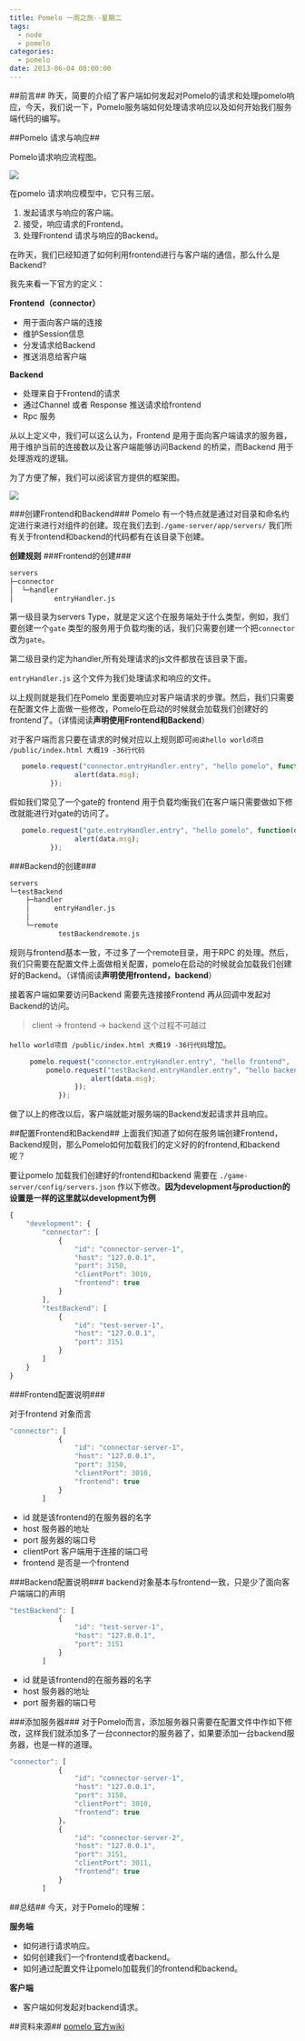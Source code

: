 ```yaml
---
title: Pomelo 一周之旅--星期二
tags:
  - node
  - pomelo
categories:
  - pomelo
date: 2013-06-04 00:00:00
---
```


##前言##
昨天，简要的介绍了客户端如何发起对Pomelo的请求和处理pomelo响应，今天，我们说一下，Pomelo服务端如何处理请求响应以及如何开始我们服务端代码的编写。
<!--more-->

##Pomelo 请求与响应##

Pomelo请求响应流程图。

![](/images/pomelo/two/request_response.png)

在pomelo 请求响应模型中，它只有三层。

1. 发起请求与响应的客户端。
2. 接受，响应请求的Frontend。
3. 处理Frontend 请求与响应的Backend。

在昨天，我们已经知道了如何利用frontend进行与客户端的通信，那么什么是Backend?

我先来看一下官方的定义：

**Frontend（connector）**

* 用于面向客户端的连接
* 维护Session信息
* 分发请求给Backend
* 推送消息给客户端

**Backend**

* 处理来自于Frontend的请求
* 通过Channel 或者 Response 推送请求给frontend
* Rpc 服务

从以上定义中，我们可以这么认为，Frontend 是用于面向客户端请求的服务器，用于维护当前的连接数以及让客户端能够访问Backend 的桥梁，而Backend 用于处理游戏的逻辑。

为了方便了解，我们可以阅读官方提供的框架图。

![](/images/pomelo/two/framework.png)

###创建Frontend和Backend###
Pomelo 有一个特点就是通过对目录和命名约定进行来进行对组件的创建。现在我们去到`./game-server/app/servers/` 我们所有关于frontend和backend的代码都有在该目录下创建。

**创建规则**
###Frontend的创建###
``` bash
servers
├─connector
│  └─handler
│          entryHandler.js
```
第一级目录为servers Type，就是定义这个在服务端处于什么类型，例如，我们要创建一个`gate` 类型的服务用于负载均衡的话，我们只需要创建一个把`connector` 改为`gate`。

第二级目录约定为handler,所有处理请求的js文件都放在该目录下面。

`entryHandler.js` 这个文件为我们处理请求和响应的文件。

以上规则就是我们在Pomelo 里面要响应对客户端请求的步骤。然后，我们只需要在配置文件上面做一些修改，Pomelo在启动的时候就会加载我们创建好的frontend了。（详情阅读**声明使用Frontend和Backend**）

对于客户端而言只要在请求的时候对应以上规则即可`阅读hello world项目 /public/index.html 大概19 -36行代码`

``` js
   pomelo.request("connector.entryHandler.entry", "hello pomelo", function(data) {
                alert(data.msg);
          });
```

假如我们常见了一个gate的 frontend 用于负载均衡我们在客户端只需要做如下修改就能进行对gate的访问了。

``` js
   pomelo.request("gate.entryHandler.entry", "hello pomelo", function(data) {
                alert(data.msg);
          });
```

###Backend的创建###
``` bash
servers
└─testBackend
    ├─handler
    │      entryHandler.js
    │
    └─remote
            testBackendremote.js
```
规则与frontend基本一致，不过多了一个remote目录，用于RPC 的处理。然后，我们只需要在配置文件上面做相关配置，pomelo在启动的时候就会加载我们创建好的Backend。（详情阅读**声明使用frontend，backend**）

接着客户端如果要访问Backend 需要先连接接Frontend 再从回调中发起对Backend的访问。
>  client -> frontend -> backend 这个过程不可越过

`hello world项目 /public/index.html 大概19 -36行代码`增加。
``` js
     pomelo.request("connector.entryHandler.entry", "hello frontend", 	function(data) {
         pomelo.request("testBackend.entryHandler.entry", "hello backend", function(data) {
                    alert(data.msg);
                });
            });
```

做了以上的修改以后，客户端就能对服务端的Backend发起请求并且响应。

##配置Frontend和Backend##
上面我们知道了如何在服务端创建Frontend，Backend规则，那么Pomelo如何加载我们的定义好的的frontend,和backend 呢？

要让pomelo 加载我们创建好的frontend和backend 需要在 `./game-server/config/servers.json` 作以下修改。**因为development与production的设置是一样的这里就以development为例**

``` js
{
    "development": {
        "connector": [
            {
                "id": "connector-server-1",
                "host": "127.0.0.1",
                "port": 3150,
                "clientPort": 3010,
                "frontend": true
            }
        ],
        "testBackend": [
            {
                "id": "test-server-1",
                "host": "127.0.0.1",
                "port": 3151
            }
        ]
    }
}
```

###Frontend配置说明###

对于frontend 对象而言
``` js
"connector": [
            {
                "id": "connector-server-1",
                "host": "127.0.0.1",
                "port": 3150,
                "clientPort": 3010,
                "frontend": true
            }
        ]
```
* id 就是该frontend的在服务器的名字
* host 服务器的地址
* port 服务器的端口号
* clientPort 客户端用于连接的端口号
* frontend 是否是一个frontend

###Backend配置说明###
backend对象基本与frontend一致，只是少了面向客户端端口的声明
``` js
"testBackend": [
            {
                "id": "test-server-1",
                "host": "127.0.0.1",
                "port": 3151
            }
        ]
```
* id 就是该frontend的在服务器的名字
* host 服务器的地址
* port 服务器的端口号

###添加服务器###
对于Pomelo而言，添加服务器只需要在配置文件中作如下修改，这样我们就添加多了一台connector的服务器了，如果要添加一台backend服务器，也是一样的道理。
``` js
"connector": [
            {
                "id": "connector-server-1",
                "host": "127.0.0.1",
                "port": 3150,
                "clientPort": 3010,
                "frontend": true
            }， 
			{
                "id": "connector-server-2",
                "host": "127.0.0.1",
                "port": 3151,
                "clientPort": 3011,
                "frontend": true
            }
        ]
```


##总结##
今天，对于Pomelo的理解：

**服务端**

* 如何进行请求响应。
* 如何创建我们一个frontend或者backend。
* 如何通过配置文件让pomelo加载我们的frontend和backend。

**客户端**

* 客户端如何发起对backend请求。


##资料来源##
[pomelo 官方wiki](https://github.com/NetEase/pomelo/wiki/)